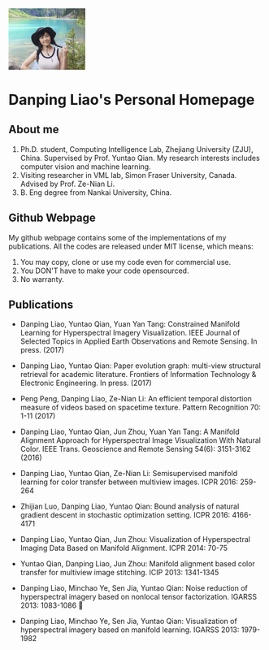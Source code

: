 <img src="imgs/pic1.jpg" width="30%">

# Danping Liao's Personal Homepage

## About me

1. Ph.D. student, Computing Intelligence Lab, Zhejiang University (ZJU), China. Supervised by Prof. Yuntao Qian. My research interests includes computer vision and machine learning.
1. Visiting researcher in VML lab,  Simon Fraser University, Canada.  Advised by Prof. Ze-Nian Li.  
1. B. Eng degree from Nankai University, China.

## Github Webpage

My github webpage contains some of the  implementations of my publications. 
All the codes are released under MIT license, which means:

1. You may copy, clone or use my code even for commercial use.
1. You DON'T have to make your code opensourced.
1. No warranty.

## Publications


* Danping Liao, Yuntao Qian, Yuan Yan Tang:
	Constrained Manifold Learning for Hyperspectral Imagery Visualization. 
	IEEE Journal of Selected Topics in Applied Earth Observations and Remote Sensing. In press. (2017)

* Danping Liao, Yuntao Qian:
	Paper evolution graph: multi-view structural retrieval for academic literature. Frontiers of Information Technology & Electronic Engineering. In press. (2017)

* Peng Peng, Danping Liao, Ze-Nian Li:
	An efficient temporal distortion measure of videos based on spacetime texture. Pattern Recognition 70: 1-11 (2017)

* Danping Liao, Yuntao Qian, Jun Zhou, Yuan Yan Tang:
	A Manifold Alignment Approach for Hyperspectral Image Visualization With Natural Color. IEEE Trans. Geoscience and Remote Sensing 54(6): 3151-3162 (2016)

* Danping Liao, Yuntao Qian, Ze-Nian Li:
	Semisupervised manifold learning for color transfer between multiview images. ICPR 2016: 259-264

* Zhijian Luo, Danping Liao, Yuntao Qian:
	Bound analysis of natural gradient descent in stochastic optimization setting. ICPR 2016: 4166-4171

* Danping Liao, Yuntao Qian, Jun Zhou:
	Visualization of Hyperspectral Imaging Data Based on Manifold Alignment. ICPR 2014: 70-75

* Yuntao Qian, Danping Liao, Jun Zhou:
	Manifold alignment based color transfer for multiview image stitching. ICIP 2013: 1341-1345

* Danping Liao, Minchao Ye, Sen Jia, Yuntao Qian:
	Noise reduction of hyperspectral imagery based on nonlocal tensor factorization. IGARSS 2013: 1083-1086
		
* Danping Liao, Minchao Ye, Sen Jia, Yuntao Qian:
	Visualization of hyperspectral imagery based on manifold learning. IGARSS 2013: 1979-1982
